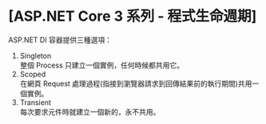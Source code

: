 # [ASP.NET Core 3 系列 - 程式生命週期]
ASP.NET DI 容器提供三種選項：

1.  Singleton  
    整個 Process 只建立一個實例，任何時候都共用它。
2.  Scoped  
    在網頁 Request 處理過程(指接到瀏覽器請求到回傳結果前的執行期間)共用一個實例。
3.  Transient  
    每次要求元件時就建立一個新的，永不共用。